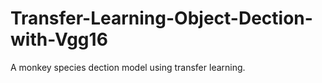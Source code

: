 # Transfer-Learning-Object-Dection-with-Vgg16
 A monkey species dection model using transfer learning.
